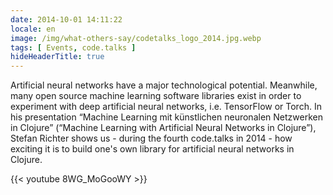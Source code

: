 ```yaml
---
date: 2014-10-01 14:11:22
locale: en
image: /img/what-others-say/codetalks_logo_2014.jpg.webp
tags: [ Events, code.talks ]
hideHeaderTitle: true
---
```


Artificial neural networks have a major technological potential. Meanwhile, many open source machine learning software libraries exist in order to experiment with deep artificial neural networks, i.e. TensorFlow or Torch. In his presentation “Machine Learning mit künstlichen neuronalen Netzwerken in Clojure” (“Machine Learning with Artificial Neural Networks in Clojure”), Stefan Richter shows us - during the fourth code.talks in 2014 - how exciting it is to build one's own library for artificial neural networks in Clojure. 

{{< youtube 8WG_MoGooWY >}}